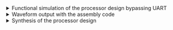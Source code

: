 <details> <summary> Functional simulation of the processor design bypassing UART </summary>
1. Simulation of the POSTURE_DETECTION specific RISC-V design bypassing UART mechanism of loading the program instructions in memory the 
   Following steps were performed to do this task.
   
   a. In processor.v make following change, writing_inst_done=1 

   <img width="253" alt="image" src="https://github.com/user-attachments/assets/99d33fb9-a9da-4587-aeb2-297291ae772a">

   b. In testbench.v comment out the follwoing uart image loading and verification code

   <img width="287" alt="image" src="https://github.com/user-attachments/assets/6d08ec23-7117-4b2b-ab8d-3d9a3a8ffd79">

   c. use following commands to compile and simulate the design
   
   iverilog -o processor_bypass_uart testbench.v processor.v
   ./processor_bypass_uart
</details>   
 <details> <summary> Waveform output with the assembly code </summary>
  Below is the waveform output with tb inputs and outputs added alongwith the inputs and outputs of various black box modules like ID, 
  ID pipeline , ALU etc

  <img width="912" alt="image" src="https://github.com/user-attachments/assets/4ec49515-5474-4f91-89af-1fdea0778072">

</details>

<details> <summary> Synthesis of the processor design </summary>

</details>
  
